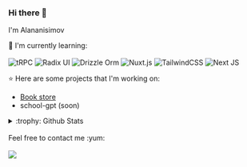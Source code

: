 ### Hi there 👋

I'm Alananisimov

:page_with_curl: I'm currently learning:
<br><br>
![tRPC](https://img.shields.io/badge/tRPC-%232596BE.svg?style=for-the-badge&logo=tRPC&logoColor=white)
![Radix UI](https://img.shields.io/badge/radix%20ui-161618.svg?style=for-the-badge&logo=radix-ui&logoColor=white)
![Drizzle Orm](https://img.shields.io/badge/drizzle-C5F74F?style=for-the-badge&logo=drizzle&logoColor=black)
![Nuxt.js](https://img.shields.io/badge/Nuxt-002E3B?style=for-the-badge&logo=nuxtdotjs&logoColor=#00DC82)
![TailwindCSS](https://img.shields.io/badge/tailwindcss-%2338B2AC.svg?style=for-the-badge&logo=tailwind-css&logoColor=white)
![Next JS](https://img.shields.io/badge/Next-black?style=for-the-badge&logo=next.js&logoColor=white)

:star: Here are some projects that I'm working on:
- [Book store](https://www.bookconer.site)
- school-gpt (soon)

<details>
<summary>:trophy: Github Stats</summary>
<img src="https://github-readme-stats.vercel.app/api?username=alananisimov&show_icons=true&theme=ayu-mirage&count_private=true">
<img src="ttps://github-readme-stats.vercel.app/api/top-langs/?username=alananisimov&layout=compact&langs_count=7&theme=ayu-mirage">
</details>

<br>
Feel free to contact me :yum:
<br><br>
<a href="https://t.me/hollz69" target="_blank"><img src="https://img.shields.io/badge/Telegram-%40hollz69-28a8ea"></a>
